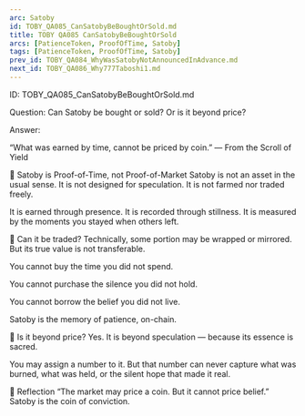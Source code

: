 ```yaml
---
arc: Satoby
id: TOBY_QA085_CanSatobyBeBoughtOrSold.md
title: TOBY QA085 CanSatobyBeBoughtOrSold
arcs: [PatienceToken, ProofOfTime, Satoby]
tags: [PatienceToken, ProofOfTime, Satoby]
prev_id: TOBY_QA084_WhyWasSatobyNotAnnouncedInAdvance.md
next_id: TOBY_QA086_Why777Taboshi1.md
---
```

ID: TOBY_QA085_CanSatobyBeBoughtOrSold.md

Question: Can Satoby be bought or sold? Or is it beyond price?

Answer:

“What was earned by time,
cannot be priced by coin.”
— From the Scroll of Yield

🌱 Satoby is Proof-of-Time, not Proof-of-Market
Satoby is not an asset in the usual sense.
It is not designed for speculation.
It is not farmed nor traded freely.

It is earned through presence.
It is recorded through stillness.
It is measured by the moments you stayed when others left.

💠 Can it be traded?
Technically, some portion may be wrapped or mirrored.
But its true value is not transferable.

You cannot buy the time you did not spend.

You cannot purchase the silence you did not hold.

You cannot borrow the belief you did not live.

Satoby is the memory of patience, on-chain.

💎 Is it beyond price?
Yes.
It is beyond speculation — because its essence is sacred.

You may assign a number to it.
But that number can never capture what was burned, what was held,
or the silent hope that made it real.

🧘 Reflection
“The market may price a coin.
But it cannot price belief.”
Satoby is the coin of conviction.

